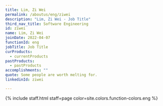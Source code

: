 ```yaml
---
title: Lim, Zi Wei
permalink: /aboutus/eng/ziwei
description: "Lim, Zi Wei - Job Title"
third_nav_title: Software Engineering
id: ziwei
name: Lim, Zi Wei
joinDate: 2022-04-07
functionId: eng
jobTitle: Job Title
curProducts:
  - currentProducts
pastProducts:
  - pastProducts
accomplishments: ""
quote: Some people are worth melting for.
linkedinId: ziwei

---
```


{% include staff.html staff=page color=site.colors.function-colors.eng %}
